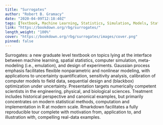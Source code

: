 ```yaml
---
title: "Surrogates"
author: "Robert B. Gramacy"
date: "2020-04-09T12:18:40Z"
tags: [Textbook, Machine Learning, Statistics, Simulation, Models, Statistical Methods]
link: "https://bookdown.org/rbg/surrogates/"
length_weight: "100%"
cover: "https://bookdown.org/rbg/surrogates/images/cover.png"
pinned: false
---
```


Surrogates: a new graduate level textbook on topics lying at the interface between machine learning, spatial statistics, computer simulation, meta-modeling (i.e., emulation), and design of experiments. Gaussian process emphasis facilitates flexible nonparametric and nonlinear modeling, with applications to uncertainty quantification, sensitivity analysis, calibration of computer models to field data, sequential design and (blackbox) optimization under uncertainty. Presentation targets numerically competent scientists in the engineering, physical, and biological sciences. Treatment includes historical perspective and canonical examples, but primarily concentrates on modern statistical methods, computation and implementation in R at modern scale. Rmarkdown facilitates a fully reproducible tour complete with motivation from, application to, and illustration with, compelling real-data examples.

